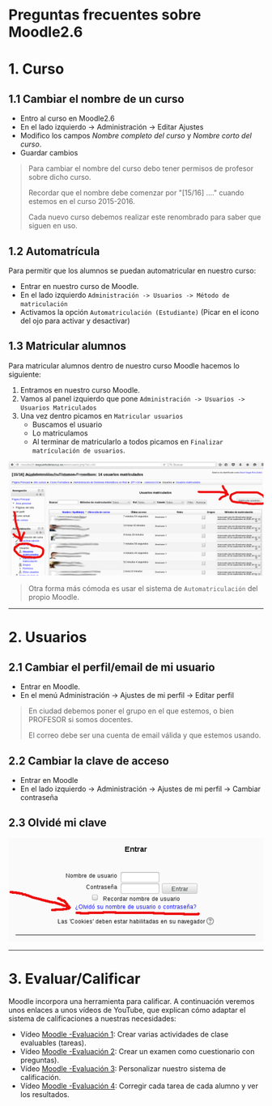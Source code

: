 

# Preguntas frecuentes sobre Moodle2.6

# 1. Curso

## 1.1 Cambiar el nombre de un curso

* Entro al curso en Moodle2.6
* En el lado izquierdo -> Administración -> Editar Ajustes
* Modifico los campos *Nombre completo del curso* y *Nombre corto del curso*.
* Guardar cambios

> Para cambiar el nombre del curso debo tener permisos de profesor sobre dicho curso.
>
> Recordar que el nombre debe comenzar por "[15/16] ...." cuando estemos en el curso 2015-2016.
>
> Cada nuevo curso debemos realizar este renombrado para saber que siguen en uso.

## 1.2 Automatrícula

Para permitir que los alumnos se puedan automatricular en nuestro curso:
* Entrar en nuestro curso de Moodle.
* En el lado izquierdo `Administración -> Usuarios -> Método de matriculación`
* Activamos la opción `Automatriculación (Estudiante)` (Picar en el icono del ojo para activar y desactivar)

## 1.3 Matricular alumnos

Para matricular alumnos dentro de nuestro curso Moodle hacemos lo siguiente:

1. Entramos en nuestro curso Moodle.
1. Vamos al panel izquierdo que pone `Administración -> Usuarios -> Usuarios Matriculados`
1. Una vez dentro picamos en `Matricular usuarios`
    * Buscamos el usuario
    * Lo matriculamos
    * Al terminar de matricularlo a todos picamos en `Finalizar matrículación de usuarios`.

![matricular-alumnos.png](./images/matricular-alumnos.png)

> Otra forma más cómoda es usar el sistema de `Automatriculación` del propio Moodle.

---

# 2. Usuarios

## 2.1 Cambiar el perfil/email de mi usuario

* Entrar en Moodle.
* En el menú Administración -> Ajustes de mi perfil -> Editar perfil

> En ciudad debemos poner el grupo en el que estemos, o bien PROFESOR si somos docentes.
>
> El correo debe ser una cuenta de email válida y que estemos usando.

## 2.2 Cambiar la clave de acceso

* Entrar en Moodle
* En el lado izquierdo -> Administración -> Ajustes de mi perfil -> Cambiar contraseña

## 2.3 Olvidé mi clave

![olvide-mi-clave](./images/olvide-mi-clave.png)

---

# 3. Evaluar/Calificar

Moodle incorpora una herramienta para calificar.
A continuación veremos unos enlaces a unos vídeos de YouTube, que
explican cómo adaptar el sistema de calificaciones a nuestras necesidades:

* Vídeo [Moodle -Evaluación 1](https://youtu.be/ByvpAOfncNU?list=PLFBBr-1czYNv70Tz0Q7TKCnkLlFrSQbmt):
Crear varias actividades de clase evaluables (tareas).
* Vídeo [Moodle -Evaluación 2](https://youtu.be/eIECh_c3np4?list=PLFBBr-1czYNv70Tz0Q7TKCnkLlFrSQbmt):
Crear un examen como cuestionario con preguntas).
* Vídeo [Moodle -Evaluación 3](https://youtu.be/dGuWJRdzPEY?list=PLFBBr-1czYNv70Tz0Q7TKCnkLlFrSQbmt):
Personalizar nuestro sistema de calificación.
* Vídeo [Moodle -Evaluación 4](https://youtu.be/P6JPWQuwrmU?list=PLFBBr-1czYNv70Tz0Q7TKCnkLlFrSQbmt):
 Corregir cada tarea de cada alumno y ver los resultados.
